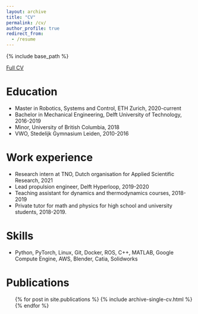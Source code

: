 ```yaml
---
layout: archive
title: "CV"
permalink: /cv/
author_profile: true
redirect_from:
  - /resume
---
```


{% include base_path %}

[Full CV](http://mjvanderboon.github.io/files/CV_2022_September.pdf)

Education
======
* Master in Robotics, Systems and Control, ETH Zurich, 2020-current
* Bachelor in Mechanical Engineering, Delft University of Technology, 2016-2019
* Minor, University of British Columbia, 2018
* VWO, Stedelijk Gymnasium Leiden, 2010-2016

Work experience
======
* Research intern at TNO, Dutch organisation for Applied Scientific Research, 2021
* Lead propulsion engineer, Delft Hyperloop, 2019-2020
* Teaching assistant for dynamics and thermodynamics courses, 2018-2019
* Private tutor for math and physics for high school and university students, 2018-2019.
  
Skills
======
* Python, PyTorch, Linux, Git, Docker, ROS, C++, MATLAB, Google Compute Engine, AWS, Blender, Catia, Solidworks

Publications
======
  <ul>{% for post in site.publications %}
    {% include archive-single-cv.html %}
  {% endfor %}</ul>